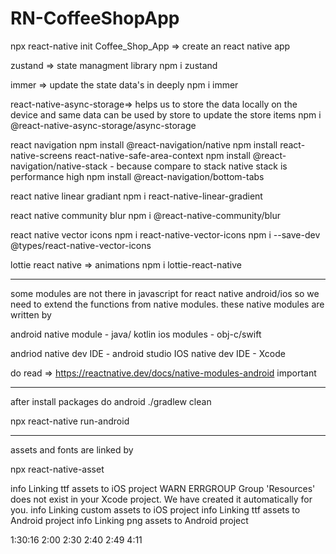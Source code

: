 # RN-CoffeeShopApp

npx react-native init Coffee_Shop_App => create an react native app

zustand => state managment library
npm i zustand

immer => update the state data's in deeply
npm i immer

react-native-async-storage=> helps us to store the data locally on the device and same data can be used by store to update the store items
npm i @react-native-async-storage/async-storage

react navigation
npm install @react-navigation/native
npm install react-native-screens react-native-safe-area-context
npm install @react-navigation/native-stack - because compare to stack native stack is performance high
npm install @react-navigation/bottom-tabs

react native linear gradiant
npm i react-native-linear-gradient

react native community blur
npm i @react-native-community/blur

react native vector icons
npm i react-native-vector-icons
npm i --save-dev @types/react-native-vector-icons

lottie react native => animations
npm i lottie-react-native

---

some modules are not there in javascript for react native android/ios so we need to extend the functions from native modules. these native modules are written by

android native module - java/ kotlin
ios modules - obj-c/swift

andriod native dev IDE - android studio
IOS native dev IDE - Xcode

do read => https://reactnative.dev/docs/native-modules-android important

---

after install packages do android ./gradlew clean

npx react-native run-android

---

assets and fonts are linked by

npx react-native-asset

info Linking ttf assets to iOS project
WARN ERRGROUP Group 'Resources' does not exist in your Xcode project. We have created it automatically for you.
info Linking custom assets to iOS project
info Linking ttf assets to Android project
info Linking png assets to Android project

1:30:16
2:00
2:30
2:40
2:49
4:11
